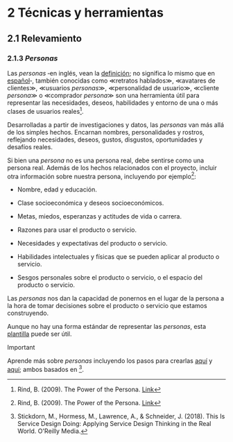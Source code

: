# 2 Técnicas y herramientas

## 2.1 Relevamiento

### 2.1.3 *Personas*

Las *personas* ‑en inglés, vean la
[definición](https://dictionary.cambridge.org/dictionary/english/persona); no
significa lo mismo que en [español](https://dle.rae.es/persona)‑, también
conocidas como ≪retratos hablados≫, ≪avatares de clientes≫, ≪usuarios
*personas*≫, ≪personalidad de usuario≫, ≪cliente *persona*≫ o ≪comprador
*persona*≫ son una herramienta útil para representar las necesidades, deseos,
habilidades y entorno de una o más clases de usuarios reales[^1].

[^1]: Rind, B. (2009). The Power of the Persona.
  [Link](https://bonfire.typepad.com/bonfire/The-Power-of-the-Persona.pdf)

Desarrolladas a partir de investigaciones y datos, las *personas* van más allá
de los simples hechos. Encarnan nombres, personalidades y rostros, reflejando
necesidades, deseos, gustos, disgustos, oportunidades y desafíos reales.

Si bien una *persona* no es una persona real, debe sentirse como una persona
real. Además de los hechos relacionados con el proyecto, incluir otra
información sobre nuestra persona, incluyendo por ejemplo[^1]:

* Nombre, edad y educación.

* Clase socioeconómica y deseos socioeconómicos.

* Metas, miedos, esperanzas y actitudes de vida o carrera.

* Razones para usar el producto o servicio.

* Necesidades y expectativas del producto o servicio.

* Habilidades intelectuales y físicas que se pueden aplicar al producto o
  servicio.

* Sesgos personales sobre el producto o servicio, o el espacio del producto o
  servicio.

Las *personas* nos dan la capacidad de ponernos en el lugar de la persona a la
hora de tomar decisiones sobre el producto o servicio que estamos construyendo.

Aunque no hay una forma estándar de representar las *personas*, esta
[plantilla](../3_Plantillas/3_3_Personas.md) puede ser útil.

> [!IMPORTANT]
> Aprende más sobre *personas* incluyendo los pasos para crearlas
> [aquí](https://www.thisisservicedesigndoing.com/methods/creating-personas) y
> [aquí](https://www.thisisservicedesigndoing.com/methods/creating-personas-2);
> ambos basados en [^2].

[^2]: Stickdorn, M., Hormess, M., Lawrence, A., & Schneider, J. (2018). This Is
    Service Design Doing: Applying Service Design Thinking in the Real World.
    O'Reilly Media.
